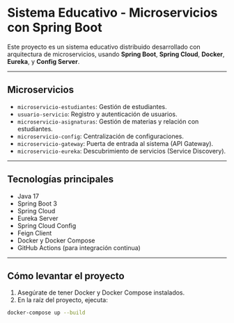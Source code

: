 # Sistema Educativo - Microservicios con Spring Boot

Este proyecto es un sistema educativo distribuido desarrollado con arquitectura de microservicios, usando **Spring Boot**, **Spring Cloud**, **Docker**, **Eureka**, y **Config Server**.

---

## Microservicios

- `microservicio-estudiantes`: Gestión de estudiantes.
- `usuario-servicio`: Registro y autenticación de usuarios.
- `microservicio-asignaturas`: Gestión de materias y relación con estudiantes.
- `microservicio-config`: Centralización de configuraciones.
- `microservicio-gateway`: Puerta de entrada al sistema (API Gateway).
- `microservicio-eureka`: Descubrimiento de servicios (Service Discovery).

---

## Tecnologías principales

- Java 17
- Spring Boot 3
- Spring Cloud
- Eureka Server
- Spring Cloud Config
- Feign Client
- Docker y Docker Compose
- GitHub Actions (para integración continua)

---

## Cómo levantar el proyecto

1. Asegúrate de tener Docker y Docker Compose instalados.
2. En la raíz del proyecto, ejecuta:

```bash
docker-compose up --build


